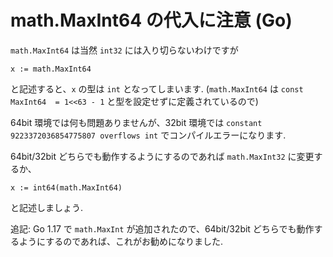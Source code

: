 # math.MaxInt64 の代入に注意 (Go)

`math.MaxInt64` は当然 `int32` には入り切らないわけですが

```golang
x := math.MaxInt64
```

と記述すると、`x` の型は `int` となってしまいます.
(`math.MaxInt64` は `const MaxInt64  = 1<<63 - 1` と型を設定せずに定義されているので)

64bit 環境では何も問題ありませんが、32bit 環境では `constant 9223372036854775807 overflows int` でコンパイルエラーになります.

64bit/32bit どちらでも動作するようにするのであれば `math.MaxInt32` に変更するか、

```golang
x := int64(math.MaxInt64)
```

と記述しましょう.

追記: Go 1.17 で `math.MaxInt` が追加されたので、64bit/32bit どちらでも動作するようにするのであれば、これがお勧めになりました.

